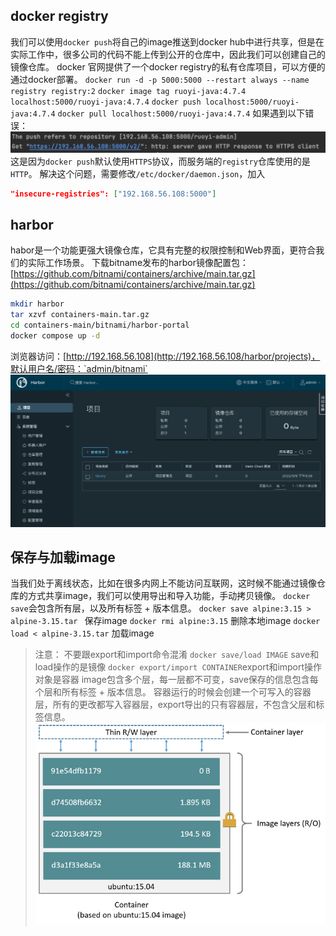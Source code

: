 ## docker registry

我们可以使用`docker push`将自己的image推送到docker hub中进行共享，但是在实际工作中，很多公司的代码不能上传到公开的仓库中，因此我们可以创建自己的镜像仓库。
docker 官网提供了一个docker registry的私有仓库项目，可以方便的通过docker部署。
`docker run -d -p 5000:5000 --restart always --name registry registry:2`
`docker image tag ruoyi-java:4.7.4 localhost:5000/ruoyi-java:4.7.4`
`docker push localhost:5000/ruoyi-java:4.7.4`
`docker pull localhost:5000/ruoyi-java:4.7.4`
如果遇到以下错误：
![image.png](images/09-http-error.png)
这是因为`docker push`默认使用`HTTPS`协议，而服务端的`registry`仓库使用的是`HTTP`。
解决这个问题，需要修改`/etc/docker/daemon.json`，加入

```json
"insecure-registries": ["192.168.56.108:5000"]
```

## harbor

habor是一个功能更强大镜像仓库，它具有完整的权限控制和Web界面，更符合我们的实际工作场景。
下载bitname发布的harbor镜像配置包：[https://github.com/bitnami/containers/archive/main.tar.gz](https://github.com/bitnami/containers/archive/main.tar.gz)

```bash
mkdir harbor
tar xzvf containers-main.tar.gz
cd containers-main/bitnami/harbor-portal
docker compose up -d
```

浏览器访问：[http://192.168.56.108](http://192.168.56.108/harbor/projects)，默认用户名/密码：`admin/bitnami`
![image.png](images/09-harbor.png)

## 保存与加载image

当我们处于离线状态，比如在很多内网上不能访问互联网，这时候不能通过镜像仓库的方式共享image，我们可以使用导出和导入功能，手动拷贝镜像。
`docker save`会包含所有层，以及所有标签 + 版本信息。
`docker save alpine:3.15 > alpine-3.15.tar ` 保存image
`docker rmi alpine:3.15` 删除本地image
`docker load < alpine-3.15.tar` 加载image

> 注意：
> 不要跟export和import命令混淆
> `docker save/load IMAGE` save和load操作的是镜像
> `docker export/import CONTAINER`export和import操作对象是容器
> image包含多个层，每一层都不可变，save保存的信息包含每个层和所有标签 + 版本信息。
> 容器运行的时候会创建一个可写入的容器层，所有的更改都写入容器层，export导出的只有容器层，不包含父层和标签信息。
> ![image.png](images/08-docker-layer.png)

